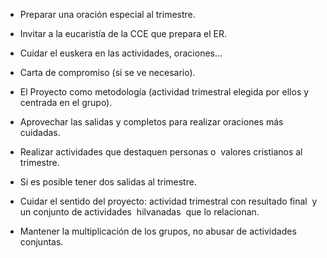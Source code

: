 [nombre]: <> (Azkarrak 1)
[sidebar]: <> (Azkarrak 1)
[icon]: <> (fa-hand-fist)
[exit]: <> (exit)

- Preparar una oración especial al trimestre.

- Invitar a la eucaristía de la CCE que prepara el ER.

- Cuidar el euskera en las actividades, oraciones...

- Carta de compromiso (si se ve necesario).

- El Proyecto como metodología (actividad trimestral elegida por ellos y centrada en el grupo).

- Aprovechar las salidas y completos para realizar oraciones más cuidadas.

- Realizar actividades que destaquen personas o  valores cristianos al trimestre.

- Si es posible tener dos salidas al trimestre.

- Cuidar el sentido del proyecto: actividad trimestral con resultado final  y un conjunto de actividades  hilvanadas  que lo relacionan.

- Mantener la multiplicación de los grupos, no abusar de actividades conjuntas.
